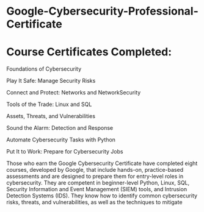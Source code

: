 # Google-Cybersecurity-Professional-Certificate

# Course Certificates Completed:
Foundations of Cybersecurity

Play It Safe: Manage Security Risks

Connect and Protect: Networks and NetworkSecurity

Tools of the Trade: Linux and SQL

Assets, Threats, and Vulnerabilities

Sound the Alarm: Detection and Response

Automate Cybersecurity Tasks with Python

Put It to Work: Prepare for Cybersecurity Jobs

Those who earn the Google Cybersecurity Certificate have completed eight courses, developed by Google, that include hands-on, practice-based assessments and are designed to prepare them for entry-level roles in cybersecurity. They are competent in beginner-level Python, Linux, SQL, Security Information and Event Management (SIEM) tools,
and Intrusion Detection Systems (IDS). They know how to identify common cybersecurity risks, threats, and vulnerabilities, as well as the techniques to mitigate
